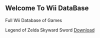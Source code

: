 ## Welcome To Wii DataBase


Full Wii Database of Games

Legend of Zelda Skyward Sword
[Download](https://drive.google.com/open?id=0BxFRQXhq0LP4MkZSOXJVTUZXWWs)
